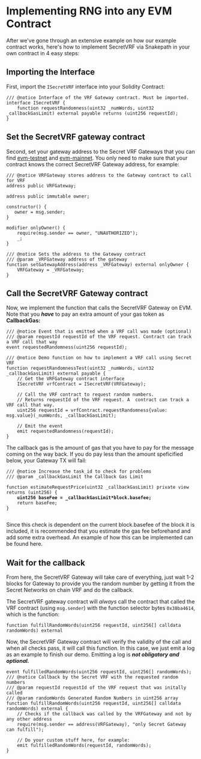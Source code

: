 # Implementing RNG into any EVM Contract

After we've gone through an extensive example on how our example contract works, here's how to implement SecretVRF via Snakepath in your own contract in 4 easy steps:&#x20;

## Importing the Interface

First, import the `ISecretVRF` interface into your Solidity Contract:&#x20;

```solidity
/// @notice Interface of the VRF Gateway contract. Must be imported. 
interface ISecretVRF { 
    function requestRandomness(uint32 _numWords, uint32 _callbackGasLimit) external payable returns (uint256 requestId); 
}
```

## Set the SecretVRF gateway contract&#x20;

Second, set your gateway address to the Secret VRF Gateways that you can find [evm-testnet](../../connecting-evm-with-snakepathrng/gateway-contracts/evm-testnet/ "mention") and [evm-mainnet](../../connecting-evm-with-snakepathrng/gateway-contracts/evm-mainnet/ "mention"). You only need to make sure that your contract knows the correct SecretVRF Gateway address, for example:

```solidity
/// @notice VRFGateway stores address to the Gateway contract to call for VRF
address public VRFGateway;

address public immutable owner;

constructor() {
   owner = msg.sender;
}

modifier onlyOwner() {
    require(msg.sender == owner, "UNAUTHORIZED");
    _;
}

/// @notice Sets the address to the Gateway contract 
/// @param _VRFGateway address of the gateway
function setGatewayAddress(address _VRFGateway) external onlyOwner {
    VRFGateway = _VRFGateway;
}
```

## Call the SecretVRF Gateway contract

Now, we implement the function that calls the SecretVRF Gateway on EVM. Note that you _**have**_ to pay an extra amount of your gas token as **CallbackGas:**

```solidity
/// @notice Event that is emitted when a VRF call was made (optional) 
/// @param requestId requestId of the VRF request. Contract can track a VRF call that way 
event requestedRandomness(uint256 requestId);

/// @notice Demo function on how to implement a VRF call using Secret VRF
function requestRandomnessTest(uint32 _numWords, uint32 _callbackGasLimit) external payable {
    // Get the VRFGateway contract interface 
    ISecretVRF vrfContract = ISecretVRF(VRFGateway);

    // Call the VRF contract to request random numbers. 
    // Returns requestId of the VRF request. A  contract can track a VRF call that way.
    uint256 requestId = vrfContract.requestRandomness{value: msg.value}(_numWords, _callbackGasLimit);

    // Emit the event
    emit requestedRandomness(requestId);
}
```

The callback gas is the amount of gas that you have to pay for the message coming on the way back. If you do pay less than the amount speficified below, your Gateway TX will fail:&#x20;

<pre class="language-solidity"><code class="lang-solidity">/// @notice Increase the task_id to check for problems 
/// @param _callbackGasLimit the Callback Gas Limit

function estimateRequestPrice(uint32 _callbackGasLimit) private view returns (uint256) {
<strong>    uint256 baseFee = _callbackGasLimit*block.basefee;
</strong>    return baseFee;
}

</code></pre>

Since this check is dependent on the current block.basefee of the block it is included, it is recommended that you estimate the gas fee beforehand and add some extra overhead. An example of how this can be implemented can be found here.&#x20;

## Wait for the callback

From here, the SecretVRF Gateway will take care of everything, just wait 1-2 blocks for Gateway to provide you the random number by getting it from the Secret Networks on chain VRF and do the callback.

The SecretVRF gateway contract will _always_ call the contract that called the VRF contract (using `msg.sender`) with the function selector bytes `0x38ba4614`, which is the function:

```solidity
function fulfillRandomWords(uint256 requestId, uint256[] calldata randomWords) external 
```

Now, the SecretVRF Gateway contract will verify the validity of the call and when all checks pass, it will call this function. In this case, we just emit a log as an example to finish our demo. Emitting a log is _**not obligatory and optional.**_

```solidity
event fulfilledRandomWords(uint256 requestId, uint256[] randomWords);
/// @notice Callback by the Secret VRF with the requested random numbers
/// @param requestId requestId of the VRF request that was initally called
/// @param randomWords Generated Random Numbers in uint256 array
function fulfillRandomWords(uint256 requestId, uint256[] calldata randomWords) external {
    // Checks if the callback was called by the VRFGateway and not by any other address
    require(msg.sender == address(VRFGateway), "only Secret Gateway can fulfill");

    // Do your custom stuff here, for example:
    emit fulfilledRandomWords(requestId, randomWords);
}
```
